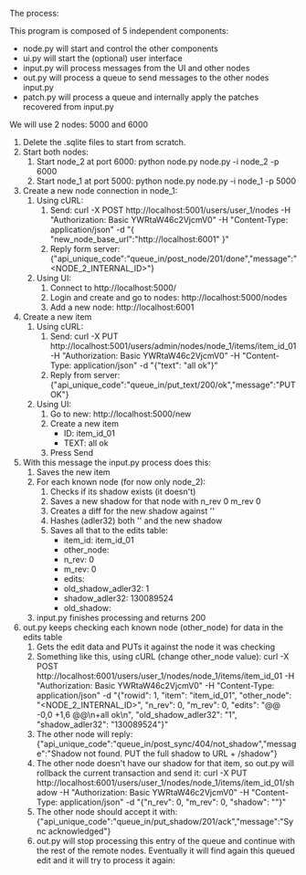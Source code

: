 The process:

This program is composed of 5 independent components:
 * node.py will start and control the other components
 * ui.py will start the (optional) user interface
 * input.py will process messages from the UI and other nodes
 * out.py will process a queue to send messages to the other nodes input.py
 * patch.py will process a queue and internally apply the patches recovered from input.py

We will use 2 nodes: 5000 and 6000

1. Delete the .sqlite files to start from scratch.
2. Start both nodes:
	1. Start node_2 at port 6000:
			python node.py node.py -i node_2 -p 6000
	2. Start node_1 at port 5000:
			python node.py node.py -i node_1 -p 5000
3. Create a new node connection in node_1:
	1. Using cURL:
		1. Send:
				curl -X POST http://localhost:5001/users/user_1/nodes -H "Authorization: Basic YWRtaW46c2VjcmV0" -H "Content-Type: application/json" -d "{ \"new_node_base_url\":\"http://localhost:6001\" }"
		12. Reply form server:
				{"api_unique_code":"queue_in/post_node/201/done","message":"<NODE_2_INTERNAL_ID>"}
	2. Using UI:
		1. Connect to http://localhost:5000/
		2. Login and create and go to nodes: http://localhost:5000/nodes
		3. Add a new node: http://localhost:6001
4. Create a new item
	1. Using cURL:
		1. Send:
		    	curl -X PUT http://localhost:5001/users/admin/nodes/node_1/items/item_id_01 -H "Authorization: Basic YWRtaW46c2VjcmV0" -H "Content-Type: application/json" -d "{\"text\": \"all ok\"}"
		2. Reply from server:
				{"api_unique_code":"queue_in/put_text/200/ok","message":"PUT OK"}
	2. Using UI:
		1. Go to new: http://localhost:5000/new
		2. Create a new item
			* ID: item_id_01
			* TEXT: all ok
		3. Press Send
5. With this message the input.py process does this:
	1. Saves the new item
	2. For each known node (for now only node_2):
		1. Checks if its shadow exists (it doesn't)
		2. Saves a new shadow for that node with n_rev 0 m_rev 0
		3. Creates a diff for the new shadow against ''
		4. Hashes (adler32) both '' and the new shadow
		5. Saves all that to the edits table:
			* item_id: item_id_01
			* other_node: <id>
			* n_rev: 0
			* m_rev: 0
			* edits: <edits>
			* old_shadow_adler32: 1
			* shadow_adler32: 130089524
			* old_shadow: <shadow>
	3. input.py finishes processing and returns 200
6. out.py keeps checking each known node (other_node) for data in the edits table
	1. Gets the edit data and PUTs it against the node it was checking
	2. Something like this, using cURL (change other_node value):
			curl -X POST http://localhost:6001/users/user_1/nodes/node_1/items/item_id_01 -H "Authorization: Basic YWRtaW46c2VjcmV0" -H "Content-Type: application/json" -d "{\"rowid\": 1, \"item\": \"item_id_01\", \"other_node\": \"<NODE_2_INTERNAL_ID>\", \"n_rev\": 0, \"m_rev\": 0, \"edits\": \"@@ -0,0 +1,6 @@\n+all ok\n\", \"old_shadow_adler32\": \"1\", \"shadow_adler32\": \"130089524\"}"
	3. The other node will reply:
	        {"api_unique_code":"queue_in/post_sync/404/not_shadow","message":"Shadow not found. PUT the full shadow to URL + /shadow"}
	4. The other node doesn't have our shadow for that item, so out.py will rollback the current transaction and send it:
			curl -X PUT http://localhost:6001/users/user_1/nodes/node_1/items/item_id_01/shadow -H "Authorization: Basic YWRtaW46c2VjcmV0" -H "Content-Type: application/json" -d "{\"n_rev\": 0, \"m_rev\": 0, \"shadow\": \"\"}"
	5. The other node should accept it with:
			{"api_unique_code":"queue_in/put_shadow/201/ack","message":"Sync acknowledged"}
	6. out.py will stop processing this entry of the queue and continue with the rest of the remote nodes. Eventually it will find again this queued edit and it will try to process it again:
			
